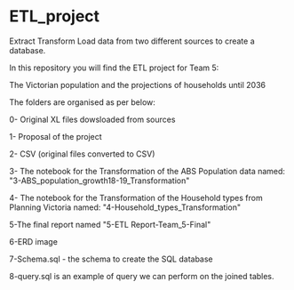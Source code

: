 # ETL_project
Extract Transform Load data from two different sources to create a database.


In this repository you will find the ETL project for Team 5:

The Victorian population and the projections of households until 2036


The folders are organised as per below:

0- Original XL files dowsloaded from sources

1- Proposal of the project

2- CSV (original files converted to CSV)

3- The notebook for the Transformation of the ABS Population data named: "3-ABS_population_growth18-19_Transformation"

4- The notebook for the Transformation of the Household types from Planning Victoria named: "4-Household_types_Transformation"

5-The final report named "5-ETL Report-Team_5-Final"

6-ERD image

7-Schema.sql - the schema to create the SQL database

8-query.sql is an example of query we can perform on the joined tables.


